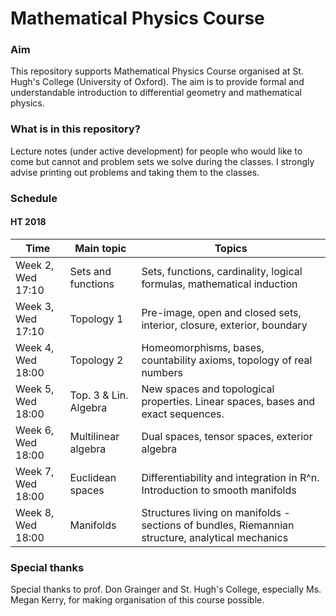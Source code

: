 # Mathematical Physics Course

### Aim
This repository supports Mathematical Physics Course organised at St. Hugh's College (University of Oxford). The aim is to provide formal and understandable introduction to differential geometry
and mathematical physics.

### What is in this repository?
Lecture notes (under active development) for people who would like to come but cannot and problem sets we solve during the classes. I strongly advise printing out problems
and taking them to the classes.

### Schedule

#### HT 2018
| Time              | Main topic            | Topics |
| ----------------- | --------------------- | ------ |
| Week 2, Wed 17:10 | Sets and functions    | Sets, functions, cardinality, logical formulas, mathematical induction |
| Week 3, Wed 17:10 | Topology 1            | Pre-image, open and closed sets, interior, closure, exterior, boundary |
| Week 4, Wed 18:00 | Topology 2            | Homeomorphisms, bases, countability axioms, topology of real numbers |
| Week 5, Wed 18:00 | Top. 3 & Lin. Algebra | New spaces and topological properties. Linear spaces, bases and exact sequences. |
| Week 6, Wed 18:00 | Multilinear algebra   | Dual spaces, tensor spaces, exterior algebra |
| Week 7, Wed 18:00 | Euclidean spaces      | Differentiability and integration in R^n. Introduction to smooth manifolds |
| Week 8, Wed 18:00 | Manifolds             | Structures living on manifolds - sections of bundles, Riemannian structure, analytical mechanics |

### Special thanks
Special thanks to prof. Don Grainger and St. Hugh's College, especially Ms. Megan Kerry, for making organisation of this course possible.
